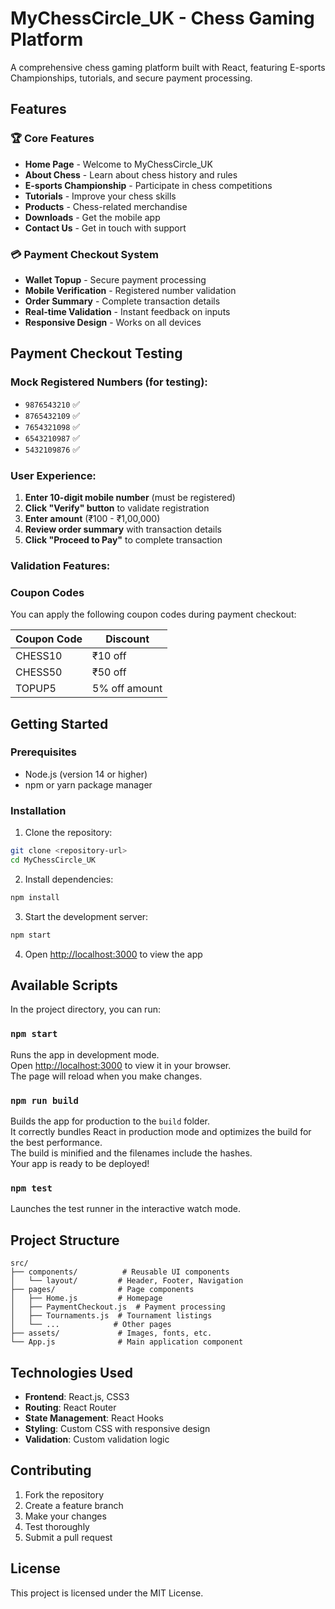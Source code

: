 # MyChessCircle_UK - Chess Gaming Platform

A comprehensive chess gaming platform built with React, featuring E-sports Championships, tutorials, and secure payment processing.

## Features

### 🏆 Core Features
- **Home Page** - Welcome to MyChessCircle_UK
- **About Chess** - Learn about chess history and rules
- **E-sports Championship** - Participate in chess competitions
- **Tutorials** - Improve your chess skills
- **Products** - Chess-related merchandise
- **Downloads** - Get the mobile app
- **Contact Us** - Get in touch with support

### 💳 Payment Checkout System
- **Wallet Topup** - Secure payment processing
- **Mobile Verification** - Registered number validation
- **Order Summary** - Complete transaction details
- **Real-time Validation** - Instant feedback on inputs
- **Responsive Design** - Works on all devices 

## Payment Checkout Testing


### Mock Registered Numbers (for testing):
- `9876543210` ✅
- `8765432109` ✅
- `7654321098` ✅
- `6543210987` ✅
- `5432109876` ✅

### User Experience:
1. **Enter 10-digit mobile number** (must be registered)
2. **Click "Verify" button** to validate registration
3. **Enter amount** (₹100 - ₹1,00,000)
4. **Review order summary** with transaction details
5. **Click "Proceed to Pay"** to complete transaction

### Validation Features:

### Coupon Codes
You can apply the following coupon codes during payment checkout:

| Coupon Code | Discount         |
|-------------|------------------|
| CHESS10     | ₹10 off          |
| CHESS50     | ₹50 off          |
| TOPUP5      | 5% off amount    |

## Getting Started

### Prerequisites
- Node.js (version 14 or higher)
- npm or yarn package manager

### Installation

1. Clone the repository:
```bash
git clone <repository-url>
cd MyChessCircle_UK
```

2. Install dependencies:
```bash
npm install
```

3. Start the development server:
```bash
npm start
```

4. Open [http://localhost:3000](http://localhost:3000) to view the app

## Available Scripts

In the project directory, you can run:

### `npm start`
Runs the app in development mode.\
Open [http://localhost:3000](http://localhost:3000) to view it in your browser.\
The page will reload when you make changes.

### `npm run build`
Builds the app for production to the `build` folder.\
It correctly bundles React in production mode and optimizes the build for the best performance.\
The build is minified and the filenames include the hashes.\
Your app is ready to be deployed!

### `npm test`
Launches the test runner in the interactive watch mode.

## Project Structure

```
src/
├── components/          # Reusable UI components
│   └── layout/         # Header, Footer, Navigation
├── pages/              # Page components
│   ├── Home.js         # Homepage
│   ├── PaymentCheckout.js  # Payment processing
│   ├── Tournaments.js  # Tournament listings
│   └── ...            # Other pages
├── assets/             # Images, fonts, etc.
└── App.js              # Main application component
```

## Technologies Used

- **Frontend**: React.js, CSS3
- **Routing**: React Router
- **State Management**: React Hooks
- **Styling**: Custom CSS with responsive design
- **Validation**: Custom validation logic

## Contributing

1. Fork the repository
2. Create a feature branch
3. Make your changes
4. Test thoroughly
5. Submit a pull request

## License

This project is licensed under the MIT License.
